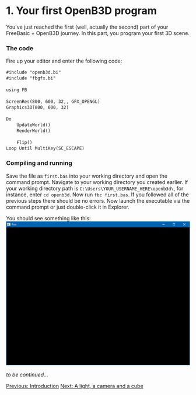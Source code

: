 # 1. Your first OpenB3D program

You've just reached the first (well, actually the second) part of your FreeBasic + OpenB3D journey. In this part, you program your first 3D scene.

### The code

Fire up your editor and enter the following code:

	#include "openb3d.bi"
	#include "fbgfx.bi"

	using FB

	ScreenRes(800, 600, 32,, GFX_OPENGL)
	Graphics3D(800, 600, 32)

	Do
		UpdateWorld()
		RenderWorld()
		
		Flip()
	Loop Until MultiKey(SC_ESCAPE)

### Compiling and running

Save the file as `first.bas` into your working directory and open the command prompt. Navigate to your working directory you created earlier. If your working directory path is `C:\Users\YOUR_USERNAME_HERE\openb3d\`, for instance, enter `cd openb3d`. Now run `fbc first.bas`. If you followed all of the previous steps there should be no errors. Now launch the executable via the command prompt or just double-click it in Explorer.

You should see something like this:
![Empty black screen](../img/ob3d_1.png)

*to be continued...*

[Previous: Introduction](intro.md)
[Next: A light, a camera and a cube](basic.md)